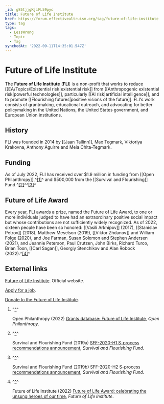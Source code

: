 ```yaml
---
_id: gE5tjjgKjiFL59pyc
title: Future of Life Institute
href: https://forum.effectivealtruism.org/tag/future-of-life-institute
type: tag
tags:
  - LessWrong
  - Topic
  - Tag
synchedAt: '2022-09-11T14:35:01.547Z'
---
```

# Future of Life Institute

The **Future of Life Institute** (**FLI**) is a non-profit that works to reduce [[EA/Topics/Existential risk|existential risk]] from [[Anthropogenic existential risk|powerful technologies]], particularly [[AI risk|artificial intelligence]], and to promote [[Flourishing futures|positive visions of the future]]. FLI's work consists of grantmaking, educational outreach, and advocating for better policymaking in the United Nations, the United States government, and European Union institutions.

History
-------

FLI was founded in 2014 by [[Jaan Tallinn]], Max Tegmark, Viktoriya Krakovna, Anthony Aguirre and Meia Chita-Tegmark.

Funding
-------

As of July 2022, FLI has received over $1.9 million in funding from [[Open Philanthropy]],^[\[1\]](#fnssougodl1eq)^ and $500,000 from the [[Survival and Flourishing]] Fund.^[\[2\]](#fn637f5e6rogi)^^[\[3\]](#fnj6cw789zvik)^

Future of Life Award
--------------------

Every year, FLI awards a prize, named the Future of Life Award, to one or more individuals judged to have had an extraordinary positive social impact but whose contributions are not sufficiently widely recognized. As of 2022, sixteen people have been so honored: [[Vasili Arkhipov]] (2017), [[Stanislav Petrov]] (2018), Matthew Meselson (2019), [[Viktor Zhdanov]] and William Folge (2020), and Joe Farman, Susan Solomon and Stephen Andersen (2021), and Jeannie Peterson, Paul Crutzen, John Birks, Richard Turco, Brian Toon, [[Carl Sagan]], Georgiy Stenchikov and Alan Robock (2022).^[\[4\]](#fn9e7gliv6iws)^

External links
--------------

[Future of Life Institute](https://futureoflife.org/). Official website.

[Apply for a job](https://futureoflife.org/job-postings/).

[Donate to the Future of Life Institute](https://futureoflife.org/donate-fli/).

1.  ^**[^](#fnrefssougodl1eq)**^
    
    Open Philanthropy (2022) [Grants database: Future of Life Institute](https://www.openphilanthropy.org/grants/?q=&organization-name=future-of-life-institute), *Open Philanthropy*.
    
2.  ^**[^](#fnref637f5e6rogi)**^
    
    Survival and Flourishing Fund (2019a) [SFF-2020-H1 S-process recommendations announcement](https://survivalandflourishing.fund/sff-2020-h1-recommendations), *Survival and Flourishing Fund*. 
    
3.  ^**[^](#fnrefj6cw789zvik)**^
    
    Survival and Flourishing Fund (2019b) [SFF-2020-H2 S-process recommendations announcement](https://survivalandflourishing.fund/sff-2020-h2-recommendations), *Survival and Flourishing Fund*.
    
4.  ^**[^](#fnref9e7gliv6iws)**^
    
    Future of Life Institute (2022) [Future of Life Award: celebrating the unsung heroes of our time](https://futureoflife.org/future-of-life-award/), *Future of Life Institute*.
